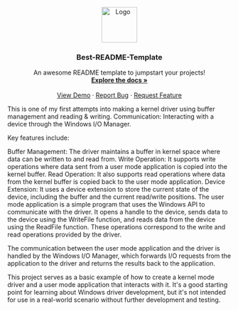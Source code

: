 <br />
<div align="center">
  <a href="https://github.com/Ni0h7/Kernel-Driver-">
    <img src="images/logo.png" alt="Logo" width="80" height="80">
  </a>

  <h3 align="center">Best-README-Template</h3>

  <p align="center">
    An awesome README template to jumpstart your projects!
    <br />
    <a href="https://github.com/othneildrew/Best-README-Template"><strong>Explore the docs »</strong></a>
    <br />
    <br />
    <a href="https://github.com/othneildrew/Best-README-Template">View Demo</a>
    ·
    <a href="https://github.com/othneildrew/Best-README-Template/issues">Report Bug</a>
    ·
    <a href="https://github.com/othneildrew/Best-README-Template/issues">Request Feature</a>
  </p>
</div>

This is one of my first attempts into making a kernel driver using buffer management and reading & writing.
Communication: Interacting with a device through the Windows I/O Manager.

Key features include:

Buffer Management: The driver maintains a buffer in kernel space where data can be written to and read from.
Write Operation: It supports write operations where data sent from a user mode application is copied into the kernel buffer.
Read Operation: It also supports read operations where data from the kernel buffer is copied back to the user mode application.
Device Extension: It uses a device extension to store the current state of the device, including the buffer and the current read/write positions.
The user mode application is a simple program that uses the Windows API to communicate with the driver. It opens a handle to the device, sends data to the device using the WriteFile function, and reads data from the device using the ReadFile function. These operations correspond to the write and read operations provided by the driver.

The communication between the user mode application and the driver is handled by the Windows I/O Manager, which forwards I/O requests from the application to the driver and returns the results back to the application.

This project serves as a basic example of how to create a kernel mode driver and a user mode application that interacts with it. It's a good starting point for learning about Windows driver development, but it's not intended for use in a real-world scenario without further development and testing.
